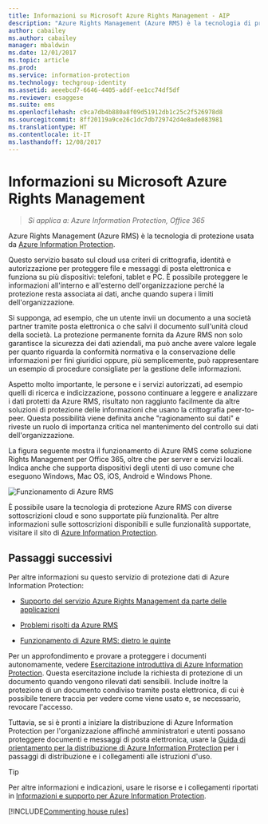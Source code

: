 ```yaml
---
title: Informazioni su Microsoft Azure Rights Management - AIP
description: "Azure Rights Management (Azure RMS) è la tecnologia di protezione usata da Azure Information Protection."
author: cabailey
ms.author: cabailey
manager: mbaldwin
ms.date: 12/01/2017
ms.topic: article
ms.prod: 
ms.service: information-protection
ms.technology: techgroup-identity
ms.assetid: aeeebcd7-6646-4405-addf-ee1cc74df5df
ms.reviewer: esaggese
ms.suite: ems
ms.openlocfilehash: c9ca7db4b880a8f09d51912db1c25c2f526978d8
ms.sourcegitcommit: 8ff20119a9ce26c1dc7db729742d4e8ade083981
ms.translationtype: HT
ms.contentlocale: it-IT
ms.lasthandoff: 12/08/2017
---
```

# <a name="what-is-azure-rights-management"></a>Informazioni su Microsoft Azure Rights Management

>*Si applica a: Azure Information Protection, Office 365*


Azure Rights Management (Azure RMS) è la tecnologia di protezione usata da [Azure Information Protection](what-is-information-protection.md).

Questo servizio basato sul cloud usa criteri di crittografia, identità e autorizzazione per proteggere file e messaggi di posta elettronica e funziona su più dispositivi: telefoni, tablet e PC. È possibile proteggere le informazioni all'interno e all'esterno dell'organizzazione perché la protezione resta associata ai dati, anche quando supera i limiti dell'organizzazione.

Si supponga, ad esempio, che un utente invii un documento a una società partner tramite posta elettronica o che salvi il documento sull'unità cloud della società. La protezione permanente fornita da Azure RMS non solo garantisce la sicurezza dei dati aziendali, ma può anche avere valore legale per quanto riguarda la conformità normativa e la conservazione delle informazioni per fini giuridici oppure, più semplicemente, può rappresentare un esempio di procedure consigliate per la gestione delle informazioni.

Aspetto molto importante, le persone e i servizi autorizzati, ad esempio quelli di ricerca e indicizzazione, possono continuare a leggere e analizzare i dati protetti da Azure RMS, risultato non raggiunto facilmente da altre soluzioni di protezione delle informazioni che usano la crittografia peer-to-peer. Questa possibilità viene definita anche "ragionamento sui dati" e riveste un ruolo di importanza critica nel mantenimento del controllo sui dati dell'organizzazione.

La figura seguente mostra il funzionamento di Azure RMS come soluzione Rights Management per Office 365, oltre che per server e servizi locali. Indica anche che supporta dispositivi degli utenti di uso comune che eseguono Windows, Mac OS, iOS, Android e Windows Phone.


![Funzionamento di Azure RMS](../media/AzRMS_elements.png)

È possibile usare la tecnologia di protezione Azure RMS con diverse sottoscrizioni cloud e sono supportate più funzionalità. Per altre informazioni sulle sottoscrizioni disponibili e sulle funzionalità supportate, visitare il sito di [Azure Information Protection](https://www.microsoft.com/cloud-platform/azure-information-protection).

## <a name="next-steps"></a>Passaggi successivi

Per altre informazioni su questo servizio di protezione dati di Azure Information Protection:

- [Supporto del servizio Azure Rights Management da parte delle applicazioni](applications-support.md)

- [Problemi risolti da Azure RMS](azure-rms-problems-it-solves.md)

- [Funzionamento di Azure RMS: dietro le quinte](how-does-it-work.md)

Per un approfondimento e provare a proteggere i documenti autonomamente, vedere [Esercitazione introduttiva di Azure Information Protection](../get-started/infoprotect-quick-start-tutorial.md). Questa esercitazione include la richiesta di protezione di un documento quando vengono rilevati dati sensibili. Include inoltre la protezione di un documento condiviso tramite posta elettronica, di cui è possibile tenere traccia per vedere come viene usato e, se necessario, revocare l'accesso.

Tuttavia, se si è pronti a iniziare la distribuzione di Azure Information Protection per l'organizzazione affinché amministratori e utenti possano proteggere documenti e messaggi di posta elettronica, usare la [Guida di orientamento per la distribuzione di Azure Information Protection](../plan-design/deployment-roadmap.md) per i passaggi di distribuzione e i collegamenti alle istruzioni d'uso.

> [!TIP]
> Per altre informazioni e indicazioni, usare le risorse e i collegamenti riportati in [Informazioni e supporto per Azure Information Protection](../get-started/information-support.md).

[!INCLUDE[Commenting house rules](../includes/houserules.md)]